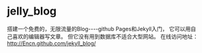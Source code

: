 # jelly_blog
搭建一个免费的，无限流量的Blog----github Pages和Jekyll入门， 它可以用自己喜欢的编辑器写文章。 但它没有用到数据库不适合大型网站。
在线访问地址： http://Encn.github.com/jekyll_blog/
